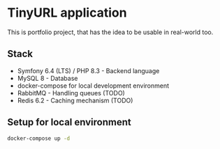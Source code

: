 # TinyURL application

This is portfolio project, that has the idea to be usable in real-world too.

## Stack

- Symfony 6.4 (LTS) / PHP 8.3 - Backend language
- MySQL 8 - Database
- docker-compose for local development environment
- RabbitMQ - Handling queues (TODO)
- Redis 6.2 - Caching mechanism (TODO)

## Setup for local environment

```bash
docker-compose up -d

```